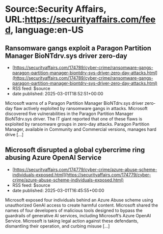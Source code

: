 # Source:Security Affairs, URL:https://securityaffairs.com/feed, language:en-US

## Ransomware gangs exploit a Paragon Partition Manager BioNTdrv.sys driver zero-day
 - [https://securityaffairs.com/174789/cyber-crime/ransomware-gangs-paragon-partition-manager-biontdrv-sys-driver-zero-day-attacks.html](https://securityaffairs.com/174789/cyber-crime/ransomware-gangs-paragon-partition-manager-biontdrv-sys-driver-zero-day-attacks.html)
 - RSS feed: $source
 - date published: 2025-03-01T18:52:51+00:00

Microsoft warns of a Paragon Partition Manager BioNTdrv.sys driver zero-day flaw actively exploited by ransomware gangs in attacks. Microsoft discovered five vulnerabilities in the Paragon Partition Manager BioNTdrv.sys driver. The IT giant reported that one of these flaws is exploited by ransomware groups in zero-day attacks. Paragon Partition Manager, available in Community and Commercial versions, manages hard drive [&#8230;]

## Microsoft disrupted a global cybercrime ring abusing Azure OpenAI Service
 - [https://securityaffairs.com/174779/cyber-crime/azure-abuse-scheme-individuals-exposed.html](https://securityaffairs.com/174779/cyber-crime/azure-abuse-scheme-individuals-exposed.html)
 - RSS feed: $source
 - date published: 2025-03-01T16:45:55+00:00

Microsoft exposed four individuals behind an Azure Abuse scheme using unauthorized GenAI access to create harmful content. Microsoft shared the names of four developers of malicious tools designed to bypass the guardrails of generative AI services, including Microsoft’s Azure OpenAI Service. Microsoft is taking legal action against these defendants, dismantling their operation, and curbing misuse [&#8230;]

